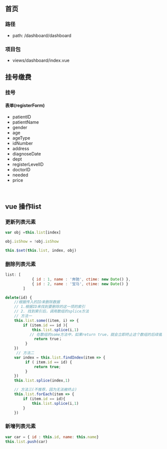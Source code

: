 ## 首页

### 路径

- path: /dashboard/dashboard

### 项目包

- views/dashboard/index.vue

  

## 挂号缴费

### 挂号

#### 	表单(registerForm)

- patientID
- patientName
- gender
- age
- ageType
- idNumber
- address
- diagnoseDate
- dept
- registerLevelID
- doctorID
- needed
- price

​		



## vue 操作list

###  更新列表元素

```javascript
var obj =this.list[index]

obj.isShow = !obj.isShow

this.$set(this.list, index, obj)

```

### 删除列表元素

```javascript
list: [
            { id : 1, name : '奔驰', ctime: new Date() },
            { id : 2, name : '宝马', ctime: new Date() }
        ]

delete(id) { 
    //根据传入的ID来删除数据
    // 1.根据ID来找到要删除的这一项的索引
    // 2. 找到索引后，调用数组的splice方法
    // 方法一
    this.list.some((item, i) => {
        if (item.id == id ){
            this.list.splice(i,1)
           // 在数组的some方法中，如果return true，就会立即终止这个数组的后续循环,所以相比较foreach，如果想要终止循环，那么建议使用some
             return true；
         }
    })
     // 方法二
    var index = this.list.findIndex(item => {
         if ( item.id == id) {
             return true;
         }
    })
    this.list.splice(index,1)

    // 方法三(不推荐，因为无法被终止)
    this.list.forEach(item => {
        if (item.id == id){
            this.list.splice(i,1)
        }
    })

```

### 新增列表元素

```javascript
var car = { id : this.id, name: this.name}
this.list.push(car)
```

